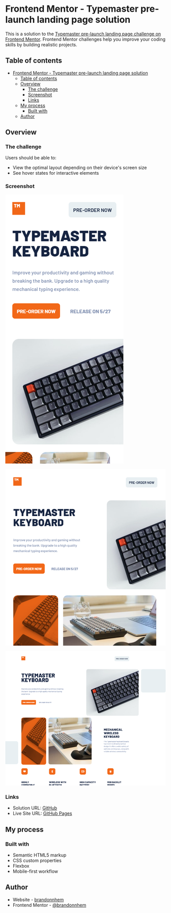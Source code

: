 # Frontend Mentor - Typemaster pre-launch landing page solution

This is a solution to the [Typemaster pre-launch landing page challenge on Frontend Mentor](). Frontend Mentor challenges help you improve your coding skills by building realistic projects.

## Table of contents

- [Frontend Mentor - Typemaster pre-launch landing page solution](#frontend-mentor---typemaster-pre-launch-landing-page-solution)
  - [Table of contents](#table-of-contents)
  - [Overview](#overview)
    - [The challenge](#the-challenge)
    - [Screenshot](#screenshot)
    - [Links](#links)
  - [My process](#my-process)
    - [Built with](#built-with)
  - [Author](#author)

## Overview

### The challenge

Users should be able to:

- View the optimal layout depending on their device's screen size
- See hover states for interactive elements

### Screenshot

![Mobile](public/screenshots/mobile.png)

![Tablet](public/screenshots/tablet.png)

![Desktop](public/screenshots/desktop.png)

### Links

- Solution URL: [GitHub](https://github.com/brandonnhem/type-master-landing-page/)
- Live Site URL: [GitHub Pages](https://brandonnhem.github.io/type-master-landing-page/)

## My process

### Built with

- Semantic HTML5 markup
- CSS custom properties
- Flexbox
- Mobile-first workflow

## Author

- Website - [brandonnhem](https://www.brandonnhem.dev)
- Frontend Mentor - [@brandonnhem](https://www.frontendmentor.io/profile/brandonnhem)
